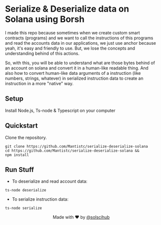 # Serialize & Deserialize data on Solana using Borsh

I made this repo because sometimes when we create custom smart contracts (programs) and we want to call the instructions of this programs and read the accounts data in our applications, we just use anchor because yeah, it's easy and friendly to use. But, we lose the concepts and understanding behind of this actions.

So, with this, you will be able to understand what are those bytes behind of an account on solana and convert it in a human-like readable thing. And also how to convert human-like data arguments of a instruction (like numbers, strings, whatever) in serialized instruction data to create an instruction in a more "native" way.

## Setup

Install Node.js, Ts-node & Typescript on your computer

## Quickstart

Clone the repository.

```shell
git clone https://github.com/Mantistc/serialize-deserialize-solana
cd https://github.com/Mantistc/serialize-deserialize-solana &&
npm install
```

## Run Stuff
- To deserialize and read account data:
```shell
ts-node deserialize
```
- To serialize instruction data:
```shell
ts-node serialize
```

<p align="center">
  Made with ❤️ by <a href="https://twitter.com/solscihub" target="_blank">@solscihub</a>
</p>
